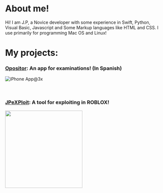 # About me!
Hi! I am J.P, a Novice developer with some experience in Swift, Python, Visual Basic, Javascript and Some Markup languages like HTML and CSS. I use primarily for programming Mac OS and Linux!

# My projects:
### [Opositor](https://github.com/JPdev417/Opositor/releases/tag/release-3.0.0): An app for examinations! (In Spanish)
![iPhone App@3x](https://github.com/JPdev417/JPdev417/assets/103833998/4491558a-d01c-4073-b9be-3426aa4cf462)
<br>
<br>
<br>
### [JPeXPloit](https://jpexploit.vercel.app): A tool for exploiting in ROBLOX!
<img src="https://github-production-user-asset-6210df.s3.amazonaws.com/103833998/264113031-f12a6cd9-2fef-4c3f-8963-b72b8e0efa3b.png" height="250"> 



